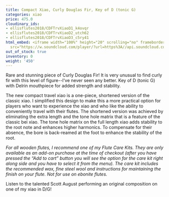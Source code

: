 ```yaml
---
title: Compact Xiao, Curly Douglas Fir, Key of D (tonic G)
categories: xiao
price: 475.0
cloudinary_ids:
- ellisflutes2018/CDFTrvXiaoD1_k4ovqr
- ellisflutes2018/CDFTrvXiaoD2_utch62
- ellisflutes2018/CDFTrvXiaoD3_c5ry41
html_embed: <iframe width="100%" height="20" scrolling="no" frameborder="no" allow="autoplay"
  src="https://w.soundcloud.com/player/?url=https%3A//api.soundcloud.com/tracks/232506958&color=%23ff5500&inverse=false&auto_play=false&show_user=true"></iframe>
out_of_stock: true
inventory: 0
weight: '450'
---
```


Rare and stunning piece of Curly Douglas Fir! It is very unusual to find curly fir with this level of figure--I've never seen any better.   Key of D (tonic G) with Delrin mouthpiece for added strength and stability.

The new compact travel xiao is a one-piece, shortened version of the classic xiao. I simplified this design to make this a more practical option for players who want to experience the xiao and who like the ability to conveniently travel with their flutes.  The shortened version was achieved by eliminating the extra length and the tone hole matrix that is a feature of the classic bei xiao. The tone hole matrix on the full length xiao adds stability to the root note and enhances higher harmonics. To compensate for their absence, the bore is back-reamed at the foot to enhance the stability of the root.

*For all wooden flutes, I recommend one of my Flute Care Kits.  They are only available as an add-on purchase at the time of checkout (after you have pressed the “Add to cart” button you will see the option for the care kit right along side and you have to select it from the menu). The care kit includes the recommended wax, fine steel wool and instructions for maintaining the finish on your flute.  Not for use on ebonite flutes.*

Listen to the talented Scott August performing an original composition on one of my xiao in D/G!